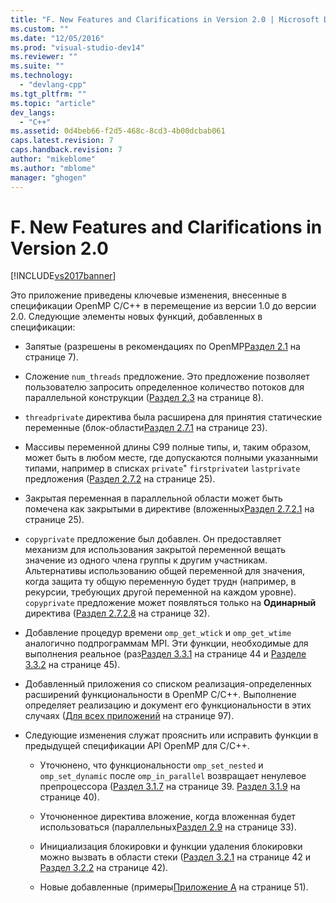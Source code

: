 ```yaml
---
title: "F. New Features and Clarifications in Version 2.0 | Microsoft Docs"
ms.custom: ""
ms.date: "12/05/2016"
ms.prod: "visual-studio-dev14"
ms.reviewer: ""
ms.suite: ""
ms.technology: 
  - "devlang-cpp"
ms.tgt_pltfrm: ""
ms.topic: "article"
dev_langs: 
  - "C++"
ms.assetid: 0d4beb66-f2d5-468c-8cd3-4b00dcbab061
caps.latest.revision: 7
caps.handback.revision: 7
author: "mikeblome"
ms.author: "mblome"
manager: "ghogen"
---
```

# F. New Features and Clarifications in Version 2.0
[!INCLUDE[vs2017banner](../../assembler/inline/includes/vs2017banner.md)]

Это приложение приведены ключевые изменения, внесенные в спецификации OpenMP C\/C\+\+ в перемещение из версии 1.0 до версии 2.0.  Следующие элементы новых функций, добавленных в спецификации:  
  
-   Запятые \(разрешены в рекомендациях по OpenMP[Раздел 2.1](../Topic/2.1%20Directive%20Format.md) на странице 7\).  
  
-   Сложение  `num_threads` предложение.  Это предложение позволяет пользователю запросить определенное количество потоков для параллельной конструкции \([Раздел 2.3](../../parallel/openmp/2-3-parallel-construct.md) на странице 8\).  
  
-   `threadprivate` директива была расширена для принятия статические переменные \(блок\-области[Раздел 2.7.1](../../parallel/openmp/2-7-1-threadprivate-directive.md) на странице 23\).  
  
-   Массивы переменной длины C99 полные типы, и, таким образом, может быть в любом месте, где допускаются полными указанными типами, например в списках `private`"  `firstprivate`и  `lastprivate` предложения \([Раздел 2.7.2](../Topic/2.7.2%20Data-Sharing%20Attribute%20Clauses.md) на странице 25\).  
  
-   Закрытая переменная в параллельной области может быть помечена как закрытыми в директиве \(вложенных[Раздел 2.7.2.1](../../parallel/openmp/2-7-2-1-private.md) на странице 25\).  
  
-   `copyprivate` предложение был добавлен.  Он предоставляет механизм для использования закрытой переменной вещать значение из одного члена группы к другим участникам.  Альтернативы использованию общей переменной для значения, когда защита ту общую переменную будет трудн \(например, в рекурсии, требующих другой переменной на каждом уровне\).  `copyprivate` предложение может появляться только на  **Одинарный** директива \([Раздел 2.7.2.8](../Topic/2.7.2.8%20copyprivate.md) на странице 32\).  
  
-   Добавление процедур времени `omp_get_wtick` и  `omp_get_wtime` аналогично подпрограммам MPI.  Эти функции, необходимые для выполнения реальное \(раз[Раздел 3.3.1](../../parallel/openmp/3-3-1-omp-get-wtime-function.md) на странице 44 и  [Разделе 3.3.2](../Topic/3.3.2%20omp_get_wtick%20Function.md) на странице 45\).  
  
-   Добавленный приложения со списком реализация\-определенных расширений функциональности в OpenMP C\/C\+\+.  Выполнение определяет реализацию и документ его функциональности в этих случаях \([Для всех приложений](../Topic/E.%20Implementation-Defined%20Behaviors%20in%20OpenMP%20C-C++.md) на странице 97\).  
  
-   Следующие изменения служат прояснить или исправить функции в предыдущей спецификации API OpenMP для C\/C\+\+.  
  
    -   Уточюнено, что функциональности `omp_set_nested` и  `omp_set_dynamic` после  `omp_in_parallel` возвращает ненулевое препроцессора \([Раздел 3.1.7](../../parallel/openmp/3-1-7-omp-set-dynamic-function.md) на странице 39.  [Раздел 3.1.9](../../parallel/openmp/3-1-9-omp-set-nested-function.md) на странице 40\).  
  
    -   Уточюненное директива вложение, когда вложенная будет использоваться \(параллельных[Раздел 2.9](../../parallel/openmp/2-9-directive-nesting.md) на странице 33\).  
  
    -   Инициализация блокировки и функции удаления блокировки можно вызвать в области стеки \([Раздел 3.2.1](../../parallel/openmp/3-2-1-omp-init-lock-and-omp-init-nest-lock-functions.md) на странице 42 и  [Раздел 3.2.2](../Topic/3.2.2%20omp_destroy_lock%20and%20omp_destroy_nest_lock%20Functions.md) на странице 42\).  
  
    -   Новые добавленные \(примеры[Приложение A](../Topic/A.%20Examples.md) на странице 51\).